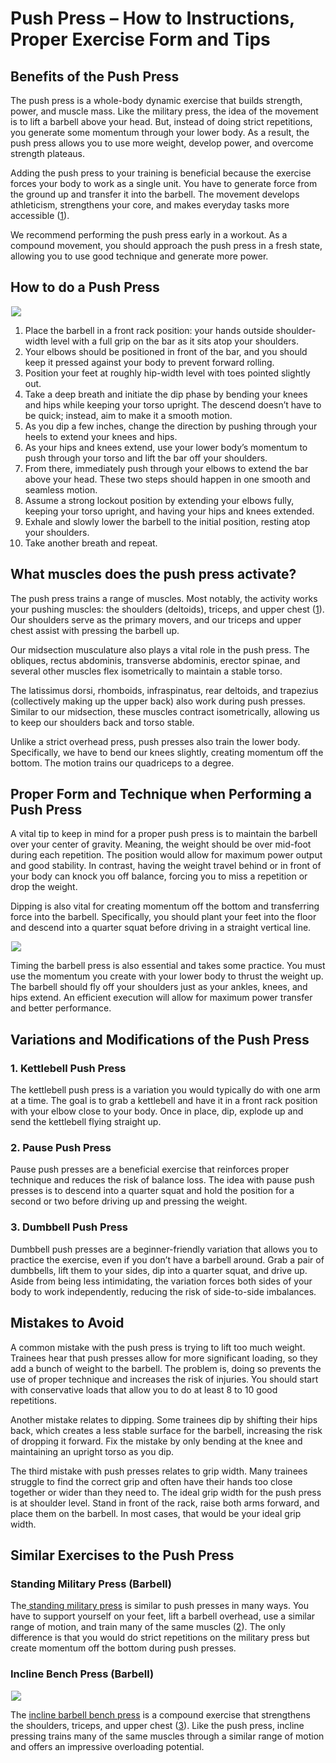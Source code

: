 # Push Press – How to Instructions, Proper Exercise Form and Tips

## Benefits of the Push Press

The push press is a whole-body dynamic exercise that builds strength, power, and muscle mass. Like the military press, the idea of the movement is to lift a barbell above your head. But, instead of doing strict repetitions, you generate some momentum through your lower body. As a result, the push press allows you to use more weight, develop power, and overcome strength plateaus.

Adding the push press to your training is beneficial because the exercise forces your body to work as a single unit. You have to generate force from the ground up and transfer it into the barbell. The movement develops athleticism, strengthens your core, and makes everyday tasks more accessible ([1](https://www.ncbi.nlm.nih.gov/pmc/articles/PMC6548056/)).

We recommend performing the push press early in a workout. As a compound movement, you should approach the push press in a fresh state, allowing you to use good technique and generate more power.

## How to do a Push Press

![](data:image/gif;base64,R0lGODlhAQABAAAAACH5BAEKAAEALAAAAAABAAEAAAICTAEAOw==)![](https://www.hevyapp.com/wp-content/uploads/DSC03543-1-1024x644.jpg)

  1. Place the barbell in a front rack position: your hands outside shoulder-width level with a full grip on the bar as it sits atop your shoulders.
  2. Your elbows should be positioned in front of the bar, and you should keep it pressed against your body to prevent forward rolling.
  3. Position your feet at roughly hip-width level with toes pointed slightly out.
  4. Take a deep breath and initiate the dip phase by bending your knees and hips while keeping your torso upright. The descend doesn’t have to be quick; instead, aim to make it a smooth motion.
  5. As you dip a few inches, change the direction by pushing through your heels to extend your knees and hips.
  6. As your hips and knees extend, use your lower body’s momentum to push through your torso and lift the bar off your shoulders.
  7. From there, immediately push through your elbows to extend the bar above your head. These two steps should happen in one smooth and seamless motion.
  8. Assume a strong lockout position by extending your elbows fully, keeping your torso upright, and having your hips and knees extended.
  9. Exhale and slowly lower the barbell to the initial position, resting atop your shoulders.
  10. Take another breath and repeat.

## What muscles does the push press activate?

The push press trains a range of muscles. Most notably, the activity works your pushing muscles: the shoulders (deltoids), triceps, and upper chest ([1](https://www.ncbi.nlm.nih.gov/pmc/articles/PMC6548056/)). Our shoulders serve as the primary movers, and our triceps and upper chest assist with pressing the barbell up.

Our midsection musculature also plays a vital role in the push press. The obliques, rectus abdominis, transverse abdominis, erector spinae, and several other muscles flex isometrically to maintain a stable torso. 

The latissimus dorsi, rhomboids, infraspinatus, rear deltoids, and trapezius (collectively making up the upper back) also work during push presses. Similar to our midsection, these muscles contract isometrically, allowing us to keep our shoulders back and torso stable.

Unlike a strict overhead press, push presses also train the lower body. Specifically, we have to bend our knees slightly, creating momentum off the bottom. The motion trains our quadriceps to a degree.

## Proper Form and Technique when Performing a Push Press

A vital tip to keep in mind for a proper push press is to maintain the barbell over your center of gravity. Meaning, the weight should be over mid-foot during each repetition. The position would allow for maximum power output and good stability. In contrast, having the weight travel behind or in front of your body can knock you off balance, forcing you to miss a repetition or drop the weight.

Dipping is also vital for creating momentum off the bottom and transferring force into the barbell. Specifically, you should plant your feet into the floor and descend into a quarter squat before driving in a straight vertical line.

![](data:image/gif;base64,R0lGODlhAQABAAAAACH5BAEKAAEALAAAAAABAAEAAAICTAEAOw==)![](https://www.hevyapp.com/wp-content/uploads/DSC03544-1024x746.jpg)

Timing the barbell press is also essential and takes some practice. You must use the momentum you create with your lower body to thrust the weight up. The barbell should fly off your shoulders just as your ankles, knees, and hips extend. An efficient execution will allow for maximum power transfer and better performance.

## Variations and Modifications of the Push Press

### 1\. Kettlebell Push Press

The kettlebell push press is a variation you would typically do with one arm at a time. The goal is to grab a kettlebell and have it in a front rack position with your elbow close to your body. Once in place, dip, explode up and send the kettlebell flying straight up.

### 2\. Pause Push Press

Pause push presses are a beneficial exercise that reinforces proper technique and reduces the risk of balance loss. The idea with pause push presses is to descend into a quarter squat and hold the position for a second or two before driving up and pressing the weight.

### 3\. Dumbbell Push Press

Dumbbell push presses are a beginner-friendly variation that allows you to practice the exercise, even if you don’t have a barbell around. Grab a pair of dumbbells, lift them to your sides, dip into a quarter squat, and drive up. Aside from being less intimidating, the variation forces both sides of your body to work independently, reducing the risk of side-to-side imbalances.

## Mistakes to Avoid

A common mistake with the push press is trying to lift too much weight. Trainees hear that push presses allow for more significant loading, so they add a bunch of weight to the barbell. The problem is, doing so prevents the use of proper technique and increases the risk of injuries. You should start with conservative loads that allow you to do at least 8 to 10 good repetitions.

Another mistake relates to dipping. Some trainees dip by shifting their hips back, which creates a less stable surface for the barbell, increasing the risk of dropping it forward. Fix the mistake by only bending at the knee and maintaining an upright torso as you dip.

The third mistake with push presses relates to grip width. Many trainees struggle to find the correct grip and often have their hands too close together or wider than they need to. The ideal grip width for the push press is at shoulder level. Stand in front of the rack, raise both arms forward, and place them on the barbell. In most cases, that would be your ideal grip width.

## Similar Exercises to the Push Press

### Standing Military Press (Barbell)

The[ standing military press](https://www.hevyapp.com/exercises/how-to-standing-military-press-barbell/) is similar to push presses in many ways. You have to support yourself on your feet, lift a barbell overhead, use a similar range of motion, and train many of the same muscles ([2](https://pubmed.ncbi.nlm.nih.gov/23096062/)). The only difference is that you would do strict repetitions on the military press but create momentum off the bottom during push presses.

### Incline Bench Press (Barbell)

![](data:image/gif;base64,R0lGODlhAQABAAAAACH5BAEKAAEALAAAAAABAAEAAAICTAEAOw==)![](https://www.hevyapp.com/wp-content/uploads/DSC04200-1024x780.jpg)

The [incline barbell bench press](https://www.hevyapp.com/exercises/how-to-incline-bench-press-barbell/) is a compound exercise that strengthens the shoulders, triceps, and upper chest ([3](https://www.ncbi.nlm.nih.gov/pmc/articles/PMC7579505/)). Like the push press, incline pressing trains many of the same muscles through a similar range of motion and offers an impressive overloading potential.